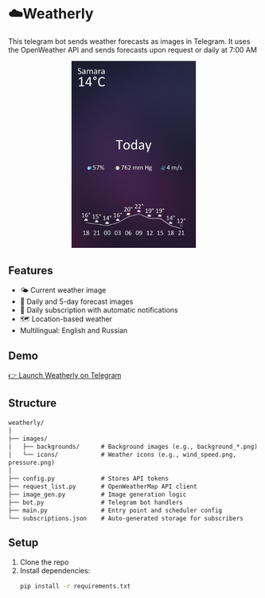 # ☁️Weatherly

This telegram bot sends weather forecasts as images in Telegram. It uses the OpenWeather API and sends forecasts upon request or daily at 7:00 AM

<p align="center">
  <img src="screen.jpg" width="250" alt="Weatherly Screenshot"/>
</p>

## Features

- 🌤 Current weather image
- 📅 Daily and 5-day forecast images
- 🔔 Daily subscription with automatic notifications
- 🗺 Location-based weather
- Multilingual: English and Russian

## Demo

[👉 Launch Weatherly on Telegram](https://t.me/weather_useful_bot)

## Structure
```
weatherly/
│
├── images/
│   ├── backgrounds/      # Background images (e.g., background_*.png)
│   └── icons/            # Weather icons (e.g., wind_speed.png, pressure.png)
│
├── config.py             # Stores API tokens
├── request_list.py       # OpenWeatherMap API client
├── image_gen.py          # Image generation logic
├── bot.py                # Telegram bot handlers
├── main.py               # Entry point and scheduler config
└── subscriptions.json    # Auto-generated storage for subscribers
```


## Setup

1. Clone the repo
2. Install dependencies:
   ```bash
   pip install -r requirements.txt
   ```